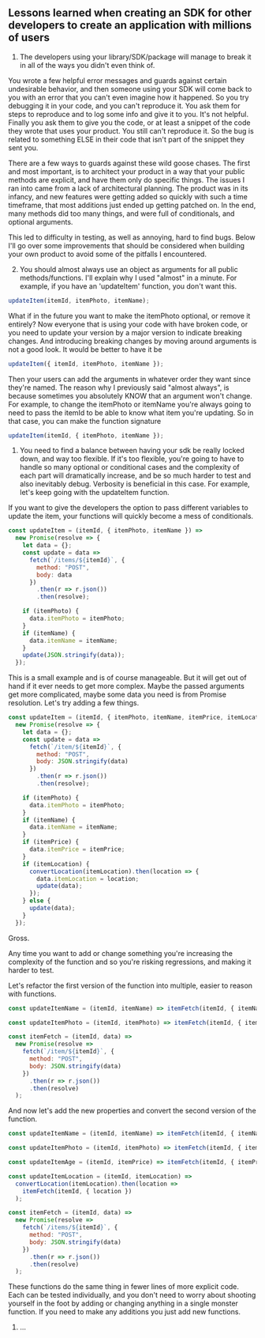 ## Lessons learned when creating an SDK for other developers to create an application with millions of users

1. The developers using your library/SDK/package will manage to break it in all of the ways you didn't even think of.

You wrote a few helpful error messages and guards against certain undesirable behavior, and then someone using your SDK will come back to you with an error that you can't even imagine how it happened. So you try debugging it in your code, and you can't reproduce it. You ask them for steps to reproduce and to log some info and give it to you. It's not helpful. Finally you ask them to give you the code, or at least a snippet of the code they wrote that uses your product. You still can't reproduce it. So the bug is related to something ELSE in their code that isn't part of the snippet they sent you.

There are a few ways to guards against these wild goose chases. The first and most important, is to architect your product in a way that your public methods are explicit, and have them only do specific things. The issues I ran into came from a lack of architectural planning. The product was in its infancy, and new features were getting added so quickly with such a time timeframe, that most additions just ended up getting patched on. In the end, many methods did too many things, and were full of conditionals, and optional arguments.

This led to difficulty in testing, as well as annoying, hard to find bugs. Below I'll go over some improvements that should be considered when building your own product to avoid some of the pitfalls I encountered.

2. You should almost always use an object as arguments for all public methods/functions. I'll explain why I used "almost" in a minute. For example, if you have an 'updateItem' function, you don't want this.

```js
updateItem(itemId, itemPhoto, itemName);
```

What if in the future you want to make the itemPhoto optional, or remove it entirely? Now everyone that is using your code with have broken code, or you need to update your version by a major version to indicate breaking changes. And introducing breaking changes by moving around arguments is not a good look. It would be better to have it be

```js
updateItem({ itemId, itemPhoto, itemName });
```

Then your users can add the arguments in whatever order they want since they're named. The reason why I previously said "almost always", is because sometimes you absolutely KNOW that an argument won't change. For example, to change the itemPhoto or itemName you're always going to need to pass the itemId to be able to know what item you're updating. So in that case, you can make the function signature

```js
updateItem(itemId, { itemPhoto, itemName });
```

1. You need to find a balance between having your sdk be really locked down, and way too flexible. If it's too flexible, you're going to have to handle so many optional or conditional cases and the complexity of each part will dramatically increase, and be so much harder to test and also inevitably debug. Verbosity is beneficial in this case. For example, let's keep going with the updateItem function.

If you want to give the developers the option to pass different variables to update the item, your functions will quickly become a mess of conditionals.

```js
const updateItem = (itemId, { itemPhoto, itemName }) =>
  new Promise(resolve => {
    let data = {};
    const update = data =>
      fetch(`/items/${itemId}`, {
        method: "POST",
        body: data
      })
        .then(r => r.json())
        .then(resolve);

    if (itemPhoto) {
      data.itemPhoto = itemPhoto;
    }
    if (itemName) {
      data.itemName = itemName;
    }
    update(JSON.stringify(data));
  });
```

This is a small example and is of course manageable. But it will get out of hand if it ever needs to get more complex. Maybe the passed arguments get more complicated, maybe some data you need is from Promise resolution. Let's try adding a few things.

```js
const updateItem = (itemId, { itemPhoto, itemName, itemPrice, itemLocation }) =>
  new Promise(resolve => {
    let data = {};
    const update = data =>
      fetch(`/item/${itemId}`, {
        method: "POST",
        body: JSON.stringify(data)
      })
        .then(r => r.json())
        .then(resolve);

    if (itemPhoto) {
      data.itemPhoto = itemPhoto;
    }
    if (itemName) {
      data.itemName = itemName;
    }
    if (itemPrice) {
      data.itemPrice = itemPrice;
    }
    if (itemLocation) {
      convertLocation(itemLocation).then(location => {
        data.itemLocation = location;
        update(data);
      });
    } else {
      update(data);
    }
  });
```

Gross.

Any time you want to add or change something you're increasing the complexity of the function and so you're risking regressions, and making it harder to test.

Let's refactor the first version of the function into multiple, easier to reason with functions.

```js
const updateItemName = (itemId, itemName) => itemFetch(itemId, { itemName });

const updateItemPhoto = (itemId, itemPhoto) => itemFetch(itemId, { itemPhoto });

const itemFetch = (itemId, data) =>
  new Promise(resolve =>
    fetch(`/item/${itemId}`, {
      method: "POST",
      body: JSON.stringify(data)
    })
      .then(r => r.json())
      .then(resolve)
  );
```

And now let's add the new properties and convert the second version of the function.

```js
const updateItemName = (itemId, itemName) => itemFetch(itemId, { itemName });

const updateItemPhoto = (itemId, itemPhoto) => itemFetch(itemId, { itemPhoto });

const updateItemAge = (itemId, itemPrice) => itemFetch(itemId, { itemPrice });

const updateItemLocation = (itemId, itemLocation) =>
  convertLocation(itemLocation).then(location =>
    itemFetch(itemId, { location })
  );

const itemFetch = (itemId, data) =>
  new Promise(resolve =>
    fetch(`/items/${itemId}`, {
      method: "POST",
      body: JSON.stringify(data)
    })
      .then(r => r.json())
      .then(resolve)
  );
```

These functions do the same thing in fewer lines of more explicit code. Each can be tested individually, and you don't need to worry about shooting yourself in the foot by adding or changing anything in a single monster function. If you need to make any additions you just add new functions.

1. ...
